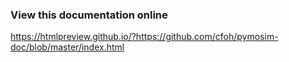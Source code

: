 ### View this documentation online
https://htmlpreview.github.io/?https://github.com/cfoh/pymosim-doc/blob/master/index.html
